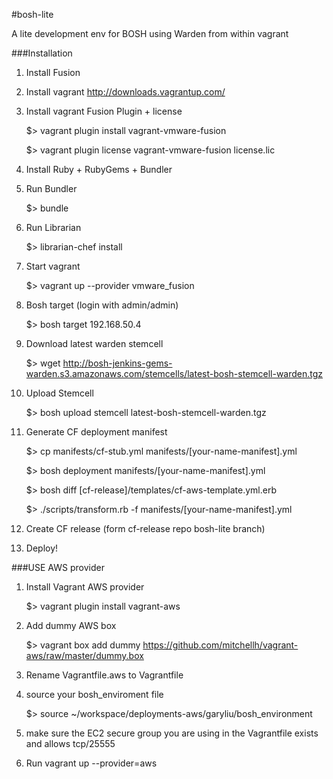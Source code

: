 #bosh-lite

A lite development env for BOSH using Warden from within vagrant

###Installation

1. Install Fusion 

1. Install vagrant
           http://downloads.vagrantup.com/

1. Install vagrant Fusion Plugin + license
       
    $> vagrant plugin install vagrant-vmware-fusion

    $> vagrant plugin license vagrant-vmware-fusion license.lic

1. Install Ruby + RubyGems + Bundler
1. Run Bundler
     
    $> bundle

1. Run Librarian

    $> librarian-chef install

1. Start vagrant

    $> vagrant up --provider vmware_fusion

1. Bosh target (login with admin/admin)

    $> bosh target 192.168.50.4
    
1. Download latest warden stemcell

    $> wget http://bosh-jenkins-gems-warden.s3.amazonaws.com/stemcells/latest-bosh-stemcell-warden.tgz
    
1. Upload Stemcell
 
    $> bosh upload stemcell latest-bosh-stemcell-warden.tgz

1. Generate CF deployment manifest

    $> cp manifests/cf-stub.yml manifests/[your-name-manifest].yml
    
    $> bosh deployment manifests/[your-name-manifest].yml
    
    $> bosh diff [cf-release]/templates/cf-aws-template.yml.erb
    
    $> ./scripts/transform.rb -f manifests/[your-name-manifest].yml
 

1. Create CF release (form cf-release repo bosh-lite branch)

1. Deploy!

###USE AWS provider

1. Install Vagrant AWS provider

    $> vagrant plugin install vagrant-aws

1. Add dummy AWS box

    $> vagrant box add dummy https://github.com/mitchellh/vagrant-aws/raw/master/dummy.box

1. Rename Vagrantfile.aws to Vagrantfile

1. source your bosh_enviroment file

    $>  source ~/workspace/deployments-aws/garyliu/bosh_environment

1. make sure the EC2 secure group you are using in the  Vagrantfile exists and allows tcp/25555

1. Run vagrant up --provider=aws


